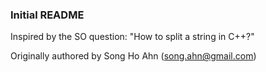 ### Initial README

Inspired by the SO question: "How to split a string in C++?"

Originally authored by Song Ho Ahn (song.ahn@gmail.com)
